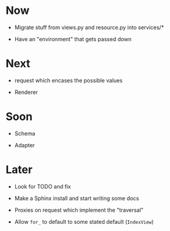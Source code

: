# Now

- Migrate stuff from views.py and resource.py into services/*

- Have an "environment" that gets passed down

# Next

- request which encases the possible values

- Renderer

# Soon

- Schema

- Adapter

# Later

- Look for TODO and fix

- Make a Sphinx install and start writing some docs

- Proxies on request which implement the "traversal"

- Allow `for_` to default to some stated default (`IndexView`)